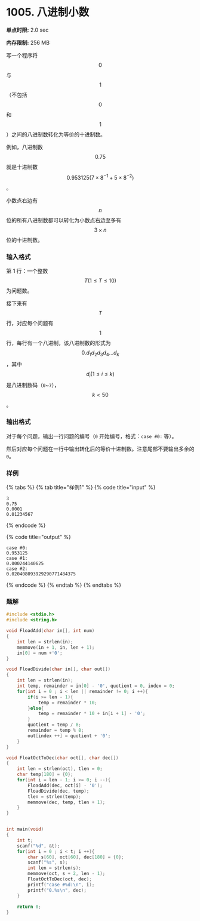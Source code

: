 # 1005. 八进制小数

**单点时限:** 2.0 sec

**内存限制:** 256 MB

写一个程序将$$0$$ 与 $$1$$ （不包括 $$0$$ 和 $$1$$）之间的八进制数转化为等价的十进制数。

例如，八进制数$$0.75$$ 就是十进制数 $$0.953125(7×8^{−1}+5×8^{−2})$$。

小数点右边有 $$n$$ 位的所有八进制数都可以转化为小数点右边至多有 $$3×n$$ 位的十进制数。

### 输入格式

第 1 行：一个整数 $$T (1≤T≤10)$$为问题数。

接下来有 $$T$$ 行，对应每个问题有 $$1$$ 行，每行有一个八进制，该八进制数的形式为 $$0.d_1d_2d_3d_4…d_k$$，其中 $$d_i(1≤i≤k)$$是八进制数码（`0`\~`7`），$$k<50$$。

### 输出格式

对于每个问题，输出一行问题的编号（`0` 开始编号，格式：`case #0:` 等）。

然后对应每个问题在一行中输出转化后的等价十进制数。注意尾部不要输出多余的 `0`。

### 样例

{% tabs %}
{% tab title="样例1" %}
{% code title="input" %}
```
3
0.75
0.0001
0.01234567
```
{% endcode %}

{% code title="output" %}
```
case #0:
0.953125
case #1:
0.000244140625
case #2:
0.020408093929290771484375
```
{% endcode %}
{% endtab %}
{% endtabs %}

### 题解

```c
#include <stdio.h>
#include <string.h>

void FloadAdd(char in[], int num)
{
	int len = strlen(in);
	memmove(in + 1, in, len + 1);
	in[0] = num +'0';
}

void FloadDivide(char in[], char out[])
{
	int len = strlen(in);
	int temp, remainder = in[0] - '0', quotient = 0, index = 0;
	for(int i = 0 ; i < len || remainder != 0; i ++){
		if(i >= len - 1){
			temp = remainder * 10; 
		}else{
			temp = remainder * 10 + in[i + 1] - '0';
		}
		quotient = temp / 8;
		remainder = temp % 8;
		out[index ++] = quotient + '0';
	}
}

void FloatOctToDec(char oct[], char dec[])
{
	int len = strlen(oct), tlen = 0;
	char temp[180] = {0};
	for(int i = len - 1; i >= 0; i --){
		FloadAdd(dec, oct[i] - '0');
		FloadDivide(dec, temp);
		tlen = strlen(temp);
		memmove(dec, temp, tlen + 1);
	}
}


int main(void)
{
	int t;
	scanf("%d", &t);
	for(int i = 0 ; i < t; i ++){
		char s[60], oct[60], dec[180] = {0};
		scanf("%s", s);
		int len = strlen(s);
		memmove(oct, s + 2, len - 1);
		FloatOctToDec(oct, dec);
		printf("case #%d:\n", i);
		printf("0.%s\n", dec);
	}
	
	return 0;
}

```

